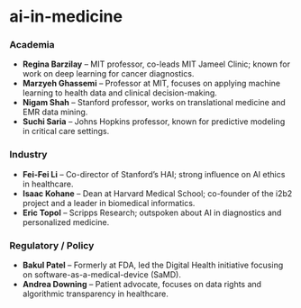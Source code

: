 # ai-in-medicine



### Academia
- **Regina Barzilay** – MIT professor, co-leads MIT Jameel Clinic; known for work on deep learning for cancer diagnostics.
- **Marzyeh Ghassemi** – Professor at MIT, focuses on applying machine learning to health data and clinical decision-making.
- **Nigam Shah** – Stanford professor, works on translational medicine and EMR data mining.
- **Suchi Saria** – Johns Hopkins professor, known for predictive modeling in critical care settings.

### Industry
- **Fei-Fei Li** – Co-director of Stanford’s HAI; strong influence on AI ethics in healthcare.
- **Isaac Kohane** – Dean at Harvard Medical School; co-founder of the i2b2 project and a leader in biomedical informatics.
- **Eric Topol** – Scripps Research; outspoken about AI in diagnostics and personalized medicine.

### Regulatory / Policy
- **Bakul Patel** – Formerly at FDA, led the Digital Health initiative focusing on software-as-a-medical-device (SaMD).
- **Andrea Downing** – Patient advocate, focuses on data rights and algorithmic transparency in healthcare.
